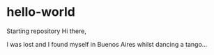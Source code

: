 # hello-world
Starting repository
Hi there,

I was lost and I found myself in Buenos Aires whilst dancing a tango...
